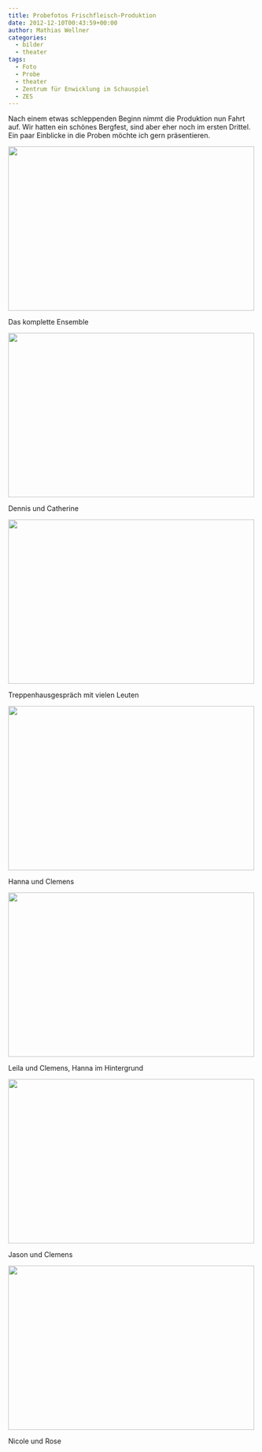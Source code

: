 ```yaml
---
title: Probefotos Frischfleisch-Produktion
date: 2012-12-10T00:43:59+00:00
author: Mathias Wellner
categories:
  - bilder
  - theater
tags:
  - Foto
  - Probe
  - theater
  - Zentrum für Enwicklung im Schauspiel
  - ZES
---
```

Nach einem etwas schleppenden Beginn nimmt die Produktion nun Fahrt auf. Wir hatten ein schönes Bergfest, sind aber eher noch im ersten Drittel. Ein paar Einblicke in die Proben möchte ich gern präsentieren.

<div style="width: 510px" class="wp-caption aligncenter">
  <img src="https://lh6.googleusercontent.com/-fdgreuD-LYE/UMUT44hB9TI/AAAAAAAAA1k/-cq1vuA5Wd4/s800/MW_20121205_0711.jpg" height="333" width="500" />
  
  <p class="wp-caption-text">
    Das komplette Ensemble<br />
  </p>
</div>

<div style="width: 510px" class="wp-caption aligncenter">
  <img src="https://lh5.googleusercontent.com/-QfV3xIvD9Sk/UMUT4ykAR_I/AAAAAAAAA1g/L-pi8oTxq1o/s800/MW_20121205_0717.jpg" height="333" width="500" />
  
  <p class="wp-caption-text">
    Dennis und Catherine<br />
  </p>
</div>

<div style="width: 510px" class="wp-caption aligncenter">
  <img src="https://lh4.googleusercontent.com/-8ATAbOUb8Qw/UMUT4nYMjkI/AAAAAAAAA1c/WLphmoUSX_o/s800/MW_20121205_0725.jpg" height="333" width="500" />
  
  <p class="wp-caption-text">
    Treppenhausgespräch mit vielen Leuten<br />
  </p>
</div>

<div style="width: 510px" class="wp-caption aligncenter">
  <img src="https://lh3.googleusercontent.com/-7TzYEkwZOL8/UMUT5nx7IGI/AAAAAAAAA1s/3Za-lWOzGqs/s800/MW_20121205_0737.jpg" height="333" width="500" />
  
  <p class="wp-caption-text">
    Hanna und Clemens<br />
  </p>
</div>

<div style="width: 510px" class="wp-caption aligncenter">
  <img src="https://lh6.googleusercontent.com/-AaTQU06PIo4/UMUT6timoII/AAAAAAAAA2E/JyS8i45pndo/s800/MW_20121205_0764.jpg" height="333" width="500" />
  
  <p class="wp-caption-text">
    Leila und Clemens, Hanna im Hintergrund<br />
  </p>
</div>

<div style="width: 510px" class="wp-caption aligncenter">
  <img src="https://lh6.googleusercontent.com/-lgg_N6DsO9o/UMUT6tXiwOI/AAAAAAAAA2A/JrCcKCVYMDo/s800/MW_20121205_0772.jpg" height="333" width="500" />
  
  <p class="wp-caption-text">
    Jason und Clemens<br />
  </p>
</div>

<div style="width: 510px" class="wp-caption aligncenter">
  <img src="https://lh4.googleusercontent.com/-t8K6RF9URP8/UMUT64yzenI/AAAAAAAAA2I/E6I0cBHqTqE/s800/MW_20121205_0778.jpg" height="333" width="500" />
  
  <p class="wp-caption-text">
    Nicole und Rose<br />
  </p>
</div>